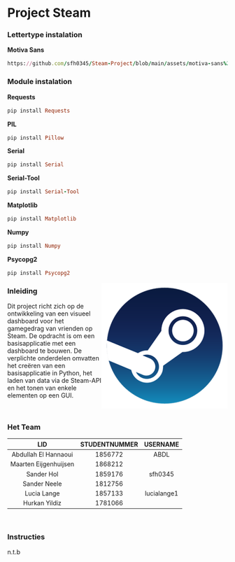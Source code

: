 Project Steam
===============
### Lettertype instalation 
**Motiva Sans**
```ruby
https://github.com/sfh0345/Steam-Project/blob/main/assets/motiva-sans%20INSTALL.zip
```

### Module instalation

**Requests**
```ruby
pip install Requests 
```
**PIL**
```ruby
pip install Pillow
```
**Serial**
```ruby
pip install Serial
```
**Serial-Tool**
```ruby
pip install Serial-Tool
```
**Matplotlib**
```ruby
pip install Matplotlib
```

**Numpy**
```ruby
pip install Numpy
```
**Psycopg2**
```ruby
pip install Psycopg2
```



<img align="right" src="https://github.com/sfh0345/Steam-Project/blob/main/Projectarchief/SteamLogo.png">

### Inleiding
Dit project richt zich op de ontwikkeling van een visueel dashboard voor het gamegedrag van vrienden op Steam. De opdracht is om een basisapplicatie met een dashboard te bouwen. De verplichte onderdelen omvatten het creëren van een basisapplicatie in Python, het laden van data via de Steam-API en het tonen van enkele elementen op een GUI.


<br>

### Het Team

| LID | STUDENTNUMMER |  USERNAME   |
|:----------:|:----------:|:-----------:|
| Abdullah El Hannaoui | 1856772  |      ABDL   |
| Maarten Eijgenhuijsen | 1868212  |             |
| Sander Hol | 1859176  |   sfh0345   |
| Sander Neele | 1812756 |             |
| Lucia Lange | 1857133  | lucialange1 |
| Hurkan Yildiz | 1781066  |             |

<br>

### Instructies
n.t.b
